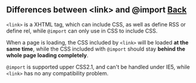 ## Differences between &lt;link&gt; and &#64;import [Back](./qa.md)

`<link>` is a XHTML tag, which can include CSS, as well as define RSS or define rel, while `@import` can only use in CSS to include CSS.

When a page is loading, the CSS included by `<link>` will be loaded **at the same time**, while the CSS included with `@import` should stay **behind the whole page loading completely**.

`@import` is supported upper CSS2.1, and can't be handled under IE5, while `<link>` has no any compatibility problem.

